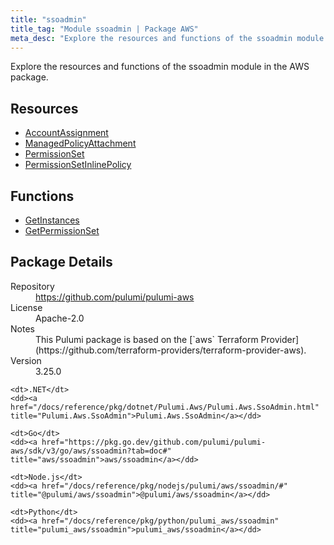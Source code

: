 ```yaml
---
title: "ssoadmin"
title_tag: "Module ssoadmin | Package AWS"
meta_desc: "Explore the resources and functions of the ssoadmin module in the AWS package."
---
```


<!-- WARNING: this file was generated by Pulumi Docs Generator. -->
<!-- Do not edit by hand unless you're certain you know what you are doing! -->

Explore the resources and functions of the ssoadmin module in the AWS package.

<h2 id="resources">Resources</h2>
<ul class="api">
    <li><a href="accountassignment" title="AccountAssignment"><span class="symbol resource"></span>AccountAssignment</a></li>
    <li><a href="managedpolicyattachment" title="ManagedPolicyAttachment"><span class="symbol resource"></span>ManagedPolicyAttachment</a></li>
    <li><a href="permissionset" title="PermissionSet"><span class="symbol resource"></span>PermissionSet</a></li>
    <li><a href="permissionsetinlinepolicy" title="PermissionSetInlinePolicy"><span class="symbol resource"></span>PermissionSetInlinePolicy</a></li>
</ul>

<h2 id="functions">Functions</h2>
<ul class="api">
    <li><a href="getinstances" title="GetInstances"><span class="symbol function"></span>GetInstances</a></li>
    <li><a href="getpermissionset" title="GetPermissionSet"><span class="symbol function"></span>GetPermissionSet</a></li>
</ul>

<h2 id="package-details">Package Details</h2>
<dl class="package-details">
	<dt>Repository</dt>
	<dd><a href="https://github.com/pulumi/pulumi-aws">https://github.com/pulumi/pulumi-aws</a></dd>
	<dt>License</dt>
	<dd>Apache-2.0</dd>
	<dt>Notes</dt>
	<dd>This Pulumi package is based on the [`aws` Terraform Provider](https://github.com/terraform-providers/terraform-provider-aws).</dd>
	<dt>Version</dt>
	<dd>3.25.0</dd>
</dl>



<dl class="tabular">

    <dt>.NET</dt>
    <dd><a href="/docs/reference/pkg/dotnet/Pulumi.Aws/Pulumi.Aws.SsoAdmin.html" title="Pulumi.Aws.SsoAdmin">Pulumi.Aws.SsoAdmin</a></dd>

    <dt>Go</dt>
    <dd><a href="https://pkg.go.dev/github.com/pulumi/pulumi-aws/sdk/v3/go/aws/ssoadmin?tab=doc#" title="aws/ssoadmin">aws/ssoadmin</a></dd>

    <dt>Node.js</dt>
    <dd><a href="/docs/reference/pkg/nodejs/pulumi/aws/ssoadmin/#" title="@pulumi/aws/ssoadmin">@pulumi/aws/ssoadmin</a></dd>

    <dt>Python</dt>
    <dd><a href="/docs/reference/pkg/python/pulumi_aws/ssoadmin" title="pulumi_aws/ssoadmin">pulumi_aws/ssoadmin</a></dd>

</dl>

